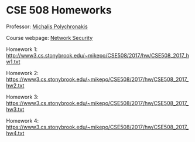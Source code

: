 # CSE 508 Homeworks

Professor: [Michalis Polychronakis](http://www3.cs.stonybrook.edu/~mikepo/)

Course webpage: [Network Security](http://www3.cs.stonybrook.edu/~mikepo/CSE508/2017/)

Homework 1: http://www3.cs.stonybrook.edu/~mikepo/CSE508/2017/hw/CSE508_2017_hw1.txt

Homework 2: https://www3.cs.stonybrook.edu/~mikepo/CSE508/2017/hw/CSE508_2017_hw2.txt

Homework 3: https://www3.cs.stonybrook.edu/~mikepo/CSE508/2017/hw/CSE508_2017_hw3.txt

Homework 4: https://www3.cs.stonybrook.edu/~mikepo/CSE508/2017/hw/CSE508_2017_hw4.txt
